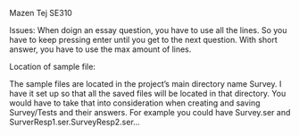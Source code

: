 Mazen Tej
SE310

Issues:
When doign an essay question, you have to use all the lines. So you have to keep pressing enter until you get to the next question. With short answer, you have to use the max amount of lines.

Location of sample file:

The sample files are located in the project’s main directory name Survey. I have it set up so that all the saved files will be located in that directory.
You would have to take that into consideration when creating and saving Survey/Tests and their answers. For example you could have Survey.ser and SurverResp1.ser.SurveyResp2.ser...


